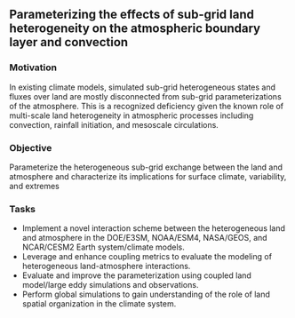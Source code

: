 ## Parameterizing the effects of sub-grid land heterogeneity on the atmospheric boundary layer and convection

### Motivation

In existing climate models, simulated sub-grid heterogeneous states and fluxes over land are mostly disconnected from sub-grid parameterizations of the atmosphere. This is a recognized deficiency given the known role of multi-scale land heterogeneity in atmospheric processes including convection, rainfall initiation, and mesoscale circulations. 

### Objective 

Parameterize the heterogeneous sub-grid exchange between the land and atmosphere and characterize its implications for surface climate, variability, and extremes

### Tasks

* Implement a novel interaction scheme between the heterogeneous land and atmosphere in the DOE/E3SM, NOAA/ESM4, NASA/GEOS, and NCAR/CESM2 Earth system/climate models.
* Leverage and enhance coupling metrics to evaluate the modeling of heterogeneous land-atmosphere interactions.
* Evaluate and improve the parameterization using coupled land model/large eddy simulations and observations.
* Perform global simulations to gain understanding of the role of land spatial organization in the climate system.
